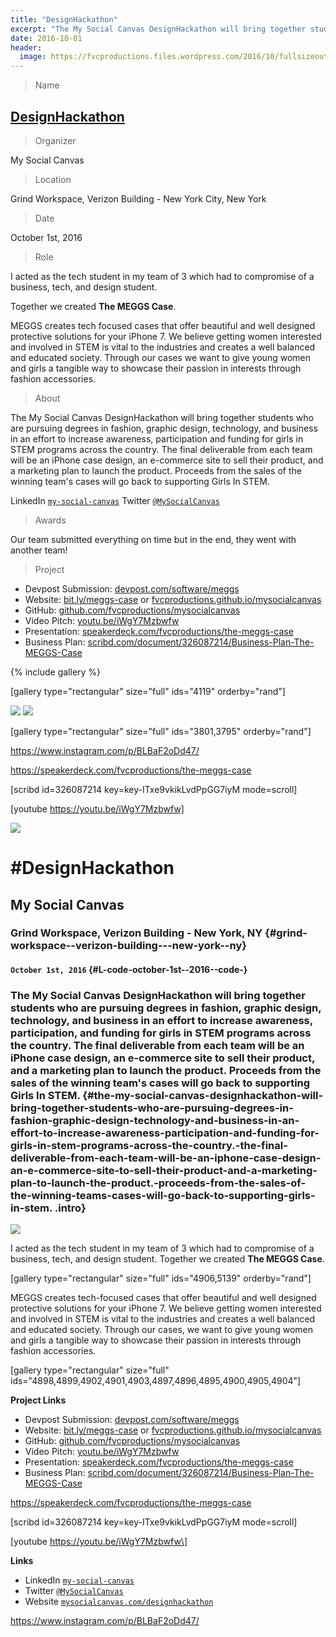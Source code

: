```yaml
---
title: "DesignHackathon"
excerpt: "The My Social Canvas DesignHackathon will bring together students who are pursuing degrees in fashion, graphic design, technology, and business in an effort to increase awareness, participation, and funding for girls in STEM programs across the country."
date: 2016-10-01
header:
  image: https://fvcproductions.files.wordpress.com/2016/10/fullsizeoutput_29f.jpeg
---
```


> Name

## <a title="DesignHackathon" href="https://mysocialcanvas.com/designhackathon" target="_blank" rel="noopener">DesignHackathon</a>

> Organizer

My Social Canvas

> Location

Grind Workspace, Verizon Building - New York City, New York

> Date

October 1st, 2016

> Role

I acted as the tech student in my team of 3 which had to compromise of a business, tech, and design student.

Together we created **The MEGGS Case**.

MEGGS creates tech focused cases that offer beautiful and well designed protective solutions for your iPhone 7. We believe getting women interested and involved in STEM is vital to the industries and creates a well balanced and educated society. Through our cases we want to give young women and girls a tangible way to showcase their passion in interests through fashion accessories.

> About

The My Social Canvas DesignHackathon will bring together students who are pursuing degrees in fashion, graphic design, technology, and business in an effort to increase awareness, participation and funding for girls in STEM programs across the country. The final deliverable from each team will be an iPhone case design, an e-commerce site to sell their product, and a marketing plan to launch the product. Proceeds from the sales of the winning team's cases will go back to supporting Girls In STEM.

LinkedIn <a href="https://linkedin.com/company/my-social-canvas" target="_blank" rel="noopener">`my-social-canvas`</a>
Twitter <a href="https://twitter.com/MySocialCanvas" target="_blank" rel="noopener">`@MySocialCanvas`</a>

> Awards

Our team submitted everything on time but in the end, they went with another team!

> Project

- Devpost Submission: [devpost.com/software/meggs](https://devpost.com/software/meggs)
- Website: [bit.ly/meggs-case](https://bit.ly/meggs-case) or [fvcproductions.github.io/mysocialcanvas]([https://fvcproductions.github.io/mysocialcanvas)
- GitHub: [github.com/fvcproductions/mysocialcanvas](https://github.com/fvcproductions/mysocialcanvas)
- Video Pitch: [youtu.be/iWgY7Mzbwfw](https://youtu.be/iWgY7Mzbwfw)
- Presentation: [speakerdeck.com/fvcproductions/the-meggs-case](https://speakerdeck.com/fvcproductions/the-meggs-case)
- Business Plan: [scribd.com/document/326087214/Business-Plan-The-MEGGS-Case](https://www.scribd.com/document/326087214/Business-Plan-The-MEGGS-Case)

{% include gallery %}

[gallery type="rectangular" size="full" ids="4119" orderby="rand"]

<img href="https://mysocialcanvas.com/designhackathon/" src="https://static1.squarespace.com/static/57752b91c534a5929ff9177d/t/57894c6920099eb5a807d43b/1468615801024/?format=1500w"/>

<img href="https://mysocialcanvas.com/designhackathon/" src="https://static1.squarespace.com/static/57752b91c534a5929ff9177d/t/57d6f14d59cc683d257687ef/1473704279091/?format=1500w"/>

[gallery type="rectangular" size="full" ids="3801,3795" orderby="rand"]

https://www.instagram.com/p/BLBaF2oDd47/

https://speakerdeck.com/fvcproductions/the-meggs-case

[scribd id=326087214 key=key-ITxe9vkikLvdPpGG7iyM mode=scroll]

[youtube https://youtu.be/iWgY7Mzbwfw]

![](https://fvcproductions.files.wordpress.com/2016/10/15e7e-1468615801024.png)

\#DesignHackathon
=================

My Social Canvas
----------------

### Grind Workspace, Verizon Building - New York, NY {#grind-workspace--verizon-building---new-york--ny}

#### `October 1st, 2016` {#L-code-october-1st--2016--code-}

### The My Social Canvas DesignHackathon will bring together students who are pursuing degrees in fashion, graphic design, technology, and business in an effort to increase awareness, participation, and funding for girls in STEM programs across the country. The final deliverable from each team will be an iPhone case design, an e-commerce site to sell their product, and a marketing plan to launch the product. Proceeds from the sales of the winning team's cases will go back to supporting Girls In STEM. {#the-my-social-canvas-designhackathon-will-bring-together-students-who-are-pursuing-degrees-in-fashion-graphic-design-technology-and-business-in-an-effort-to-increase-awareness-participation-and-funding-for-girls-in-stem-programs-across-the-country.-the-final-deliverable-from-each-team-will-be-an-iphone-case-design-an-e-commerce-site-to-sell-their-product-and-a-marketing-plan-to-launch-the-product.-proceeds-from-the-sales-of-the-winning-teams-cases-will-go-back-to-supporting-girls-in-stem. .intro}

![](https://fvcproductions.files.wordpress.com/2016/10/25268-1473704279091.png)

I acted as the tech student in my team of 3 which had to compromise of a
business, tech, and design student. Together we created **The MEGGS
Case**.

\[gallery type="rectangular" size="full" ids="4906,5139"
orderby="rand"\]

MEGGS creates tech-focused cases that offer beautiful and well designed
protective solutions for your iPhone 7. We believe getting women
interested and involved in STEM is vital to the industries and creates a
well balanced and educated society. Through our cases, we want to give
young women and girls a tangible way to showcase their passion in
interests through fashion accessories.

\[gallery type="rectangular" size="full"
ids="4898,4899,4902,4901,4903,4897,4896,4895,4900,4905,4904"\]

**Project Links**

-   Devpost Submission:
    [devpost.com/software/meggs](https://devpost.com/software/meggs)
-   Website: [bit.ly/meggs-case](https://bit.ly/meggs-case) or
    [fvcproductions.github.io/mysocialcanvas](//fvcproductions.github.io/mysocialcanvas)
-   GitHub:
    [github.com/fvcproductions/mysocialcanvas](https://github.com/fvcproductions/mysocialcanvas)
-   Video Pitch: [youtu.be/iWgY7Mzbwfw](https://youtu.be/iWgY7Mzbwfw)
-   Presentation:
    [speakerdeck.com/fvcproductions/the-meggs-case](https://speakerdeck.com/fvcproductions/the-meggs-case)
-   Business Plan:
    [scribd.com/document/326087214/Business-Plan-The-MEGGS-Case](https://www.scribd.com/document/326087214/Business-Plan-The-MEGGS-Case)

https://speakerdeck.com/fvcproductions/the-meggs-case

\[scribd id=326087214 key=key-ITxe9vkikLvdPpGG7iyM mode=scroll\]

\[youtube https://youtu.be/iWgY7Mzbwfw\]

**Links**

-   LinkedIn
    [`my-social-canvas`](https://linkedin.com/company/my-social-canvas)
-   Twitter [`@MySocialCanvas`](https://twitter.com/MySocialCanvas)
-   Website
    [`mysocialcanvas.com/designhackathon`](https://mysocialcanvas.com/designhackathon/)

https://www.instagram.com/p/BLBaF2oDd47/

